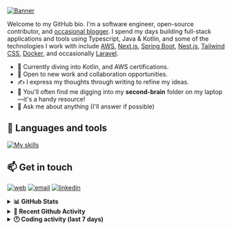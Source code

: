 [![Banner](https://raw.githubusercontent.com/wilfriedago/wilfriedago/main/assets/1.png)][website]

Welcome to my GitHub bio. I'm a software engineer, open-source contributor, and [occasional blogger][blog]. I spend my days building full-stack applications and tools using Typescript, Java & Kotlin, and some of the technologies I work with include [AWS](https://aws.amazon.com/fr/), [Next.js](https://nextjs.org/), [Spring Boot](https://spring.io/projects/spring-boot), [Nest.js](https://nestjs.com/), [Tailwind CSS](https://github.com/tailwindlabs/tailwindcss), [Docker](https://www.docker.com/), and occasionally [Laravel](https://laravel.com/).

- 🔭 Currently diving into Kotlin, and AWS certifications.
- 👯 Open to new work and collaboration opportunities.
- ✍️ I express my thoughts through writing to refine my ideas.
- 🧠 You'll often find me digging into my **second-brain** folder on my laptop—it's a handy resource!
- 💬 Ask me about anything (I'll answer if possible)

## 🎨 Languages and tools

[![My skills](https://skillicons.dev/icons?i=typescript,js,nodejs,nest,java,kotlin,spring,python,fastapi,django,aws,docker,vscode,idea,tailwind&perline=15)](https://wilfriedago.dev/about#skills)

## 📫 Get in touch
[![web](https://img.shields.io/badge/WEBSITE-12100E?logo=google-earth&color=282A36)][website]
[![email](https://img.shields.io/badge/MAIL-12100E?logo=mailgun&color=282A36)][mail]
[![linkedin](https://img.shields.io/badge/LINKEDIN-12100E?logo=linkedin&color=282A36)][linkedin]


<details>
  <summary><b>📊 GitHub Stats</b></summary>
	<br/>
	<p align="left">
		<img width="49.5%" src="https://github-readme-stats.vercel.app/api?username=wilfriedago&show_icons=true&count_private=true&title_color=10b981&icon_color=10b981&theme=react&hide_border=true" />
		<img width="49.5%" src="https://streak-stats.demolab.com/?user=wilfriedago&hide_border=true&theme=react&ring=10b981&fire=fff&currStreakNum=fff&sideLabels=10b981&currStreakLabel=10b981&sideNums=fff" />
	</p>
</details>

<details>
  <summary><b>📅 Recent Github Activity</b></summary>
	<br>

<!--RECENT_ACTIVITY:last_update-->
Last Updated: Friday, April 25th, 2025, 4:19:19 AM
<!--RECENT_ACTIVITY:last_update_end-->

<!--RECENT_ACTIVITY:start-->
1. ⬆️ Pushed 307 commit(s) to [wilfriedago/next-forge](https://github.com/wilfriedago/next-forge)<br>
2. ⭐ Starred [haydenbleasel/next-forge](https://github.com/haydenbleasel/next-forge)<br>
3. ⭐ Starred [nari-labs/dia](https://github.com/nari-labs/dia)<br>
4. ⭐ Starred [lethain/library-mcp](https://github.com/lethain/library-mcp)<br>
5. ⭐ Starred [foxlau/react-router-v7-remix-auth](https://github.com/foxlau/react-router-v7-remix-auth)<br>
<!--RECENT_ACTIVITY:end-->
</details>

<details>
  <summary><b>🕐 Coding activity (last 7 days)</b></summary>
	<br>

<!--START_SECTION:waka-->

```python
Total Time: 19 hrs 14 mins

Java             12 hrs 29 mins  ████████████████▒░░░░░░░░   64.94 %
SQL              4 hrs 58 mins   ██████▒░░░░░░░░░░░░░░░░░░   25.89 %
XML              28 mins         ▓░░░░░░░░░░░░░░░░░░░░░░░░   02.47 %
TypeScript       11 mins         ▒░░░░░░░░░░░░░░░░░░░░░░░░   00.99 %
Docker           9 mins          ▒░░░░░░░░░░░░░░░░░░░░░░░░   00.83 %
JavaScript       1 min           ░░░░░░░░░░░░░░░░░░░░░░░░░   00.16 %
Docker File      1 min           ░░░░░░░░░░░░░░░░░░░░░░░░░   00.15 %
```

<!--END_SECTION:waka-->
</details>

[website]: https://wilfriedago.dev
[linkedin]: https://linkedin.com/in/wilfriedago
[blog]: https://wilfriedago.dev/blog
[mail]: mailto:me@wilfriedago.dev
